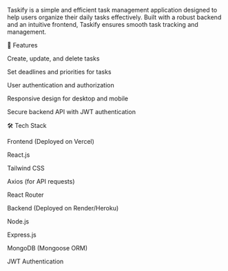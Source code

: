 Taskify is a simple and efficient task management application designed to help users organize their daily tasks effectively. Built with a robust backend and an intuitive frontend, Taskify ensures smooth task tracking and management.

🚀 Features

Create, update, and delete tasks

Set deadlines and priorities for tasks

User authentication and authorization

Responsive design for desktop and mobile

Secure backend API with JWT authentication

🛠️ Tech Stack

Frontend (Deployed on Vercel)

React.js

Tailwind CSS

Axios (for API requests)

React Router

Backend (Deployed on Render/Heroku)

Node.js

Express.js

MongoDB (Mongoose ORM)

JWT Authentication

